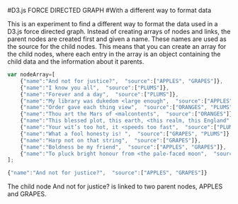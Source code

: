 #D3.js FORCE DIRECTED GRAPH
#With a different way to format data

This is an experiment to find a different way to format the data used in a D3.js force directed graph. Instead of creating arrays of nodes and links, the parent nodes are created first and given a name. These names are used as the source for the child nodes. This means that you can create an array for the child nodes, where each entry in the array is an object containing the child data and the information about it parents.

```javascript
var nodeArray=[
    {"name":"And not for justice?",  "source":["APPLES", "GRAPES"]},
    {"name":"I know you all",  "source":["PLUMS"]},
    {"name":"Forever and a day",  "source":["PLUMS"]},
    {"name":"My library was dukedom <large enough",  "source":["APPLES"]},
    {"name":"Order gave each thing view",  "source":["ORANGES", "PLUMS"]},
    {"name":"Thou art the Mars of <malcontents",  "source":["ORANGES"]},
    {"name":"This blessed plot, this earth, <this realm, this England",  "source":["ORANGES"]},
    {"name":"Your wit’s too hot, it <speeds too fast",  "source":["PLUMS"]},
    {"name":"What a fool honesty is! ",  "source":["GRAPES", "PLUMS"]},
    {"name":"Harp not on that string",  "source":["GRAPES"]},
    {"name":"Boldness be my friend",  "source":["APPLES", "GRAPES"]},
    {"name":"To pluck bright honour from <the pale-faced moon",  "source":["ORANGES", "PLUMS"]},
];
```

```javascript
{"name":"And not for justice?",  "source":["APPLES", "GRAPES"]}
```

The child node And not for justice? is linked to two parent nodes, APPLES and GRAPES.